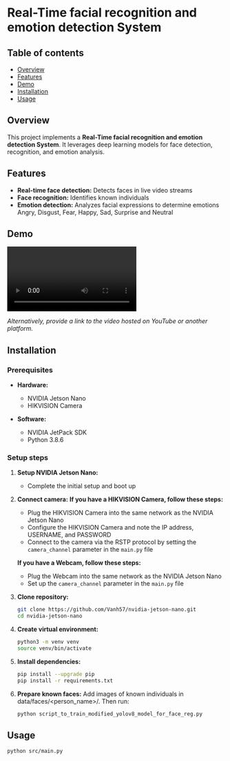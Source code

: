 # Real-Time facial recognition and emotion detection System

## Table of contents

- [Overview](#overview)
- [Features](#features)
- [Demo](#demo)
- [Installation](#installation)
- [Usage](#usage)

## Overview

This project implements a **Real-Time facial recognition and emotion detection System**. It leverages deep learning models for face detection, recognition, and emotion analysis.

## Features

- **Real-time face detection:** Detects faces in live video streams
- **Face recognition:** Identifies known individuals
- **Emotion detection:** Analyzes facial expressions to determine emotions Angry, Disgust, Fear, Happy, Sad, Surprise and Neutral

## Demo

![Demo video](videos/demo.mp4)

*Alternatively, provide a link to the video hosted on YouTube or another platform.*

## Installation

### Prerequisites

- **Hardware:**
  - NVIDIA Jetson Nano
  - HIKVISION Camera

- **Software:**
  - NVIDIA JetPack SDK
  - Python 3.8.6

### Setup steps

1. **Setup NVIDIA Jetson Nano:**
   - Complete the initial setup and boot up

2. **Connect camera:**
   **If you have a HIKVISION Camera, follow these steps:**
   - Plug the HIKVISION Camera into the same network as the NVIDIA Jetson Nano
   - Configure the HIKVISION Camera and note the IP address, USERNAME, and PASSWORD
   - Connect to the camera via the RSTP protocol by setting the `camera_channel` parameter in the `main.py` file

   **If you have a Webcam, follow these steps:**
   - Plug the Webcam into the same network as the NVIDIA Jetson Nano
   - Set up the `camera_channel` parameter in the `main.py` file

3. **Clone repository:**
   ```bash
   git clone https://github.com/Vanh57/nvidia-jetson-nano.git
   cd nvidia-jetson-nano
   ```

4. **Create virtual environment:**
   ```bash
   python3 -m venv venv
   source venv/bin/activate
   ```

5. **Install dependencies:**
   ```bash
   pip install --upgrade pip
   pip install -r requirements.txt
   ```

6. **Prepare known faces:**
Add images of known individuals in data/faces/<person_name>/.
Then run:
   ```bash
   python script_to_train_modified_yolov8_model_for_face_reg.py
   ```

## Usage
   ```bash
   python src/main.py
   ```
